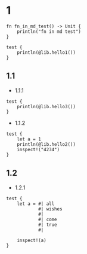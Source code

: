 

# 1

```mbt
fn fn_in_md_test() -> Unit {
    println("fn in md test")
}
```

```mbt
test {
    println(@lib.hello1())
}
``` 

## 1.1

- 1.1.1 

```mbt
test {
    println(@lib.hello3())
}
```   

- 1.1.2 

```mbt
test {
    let a = 1
    println(@lib.hello2())
    inspect!("4234")
}
```  

## 1.2

- 1.2.1

```moonbit
test {
    let a = #| all
            #| wishes
            #|
            #| come
            #| true
            #|

    inspect!(a)
}
```

